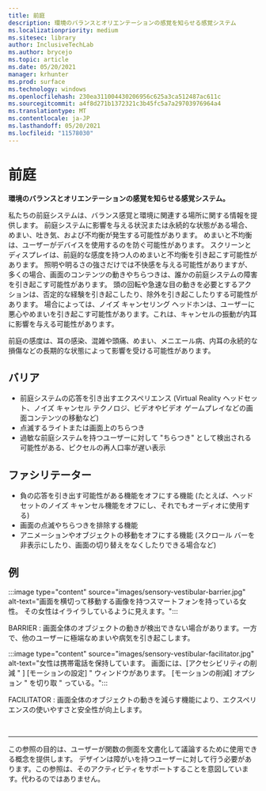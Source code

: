 ```yaml
---
title: 前庭
description: 環境のバランスとオリエンテーションの感覚を知らせる感覚システム
ms.localizationpriority: medium
ms.sitesec: library
author: InclusiveTechLab
ms.author: brycejo
ms.topic: article
ms.date: 05/20/2021
manager: krhunter
ms.prod: surface
ms.technology: windows
ms.openlocfilehash: 230ea311004430206956c625a3ca512487ac611c
ms.sourcegitcommit: a4f8d271b1372321c3b45fc5a7a29703976964a4
ms.translationtype: MT
ms.contentlocale: ja-JP
ms.lasthandoff: 05/20/2021
ms.locfileid: "11578030"
---
```

# <a name="vestibular"></a>前庭

**環境のバランスとオリエンテーションの感覚を知らせる感覚システム。**

私たちの前庭システムは、バランス感覚と環境に関連する場所に関する情報を提供します。 前庭システムに影響を与える状況または永続的な状態がある場合、めまい、吐き気、および不均衡が発生する可能性があります。 めまいと不均衡は、ユーザーがデバイスを使用するのを防ぐ可能性があります。 スクリーンとディスプレイは、前庭的な感度を持つ人のめまいと不均衡を引き起こす可能性があります。 照明や明るさの強さだけでは不快感を与える可能性がありますが、多くの場合、画面のコンテンツの動きやちらつきは、誰かの前庭システムの障害を引き起こす可能性があります。 頭の回転や急速な目の動きを必要とするアクションは、否定的な経験を引き起こしたり、除外を引き起こしたりする可能性があります。 場合によっては、ノイズ キャンセリング ヘッドホンは、ユーザーに悪心やめまいを引き起こす可能性があります。これは、キャンセルの振動が内耳に影響を与える可能性があります。

前庭の感度は、耳の感染、混雑や頭痛、めまい、メニエール病、内耳の永続的な損傷などの長期的な状態によって影響を受ける可能性があります。

## <a name="barriers"></a>バリア
* 前庭システムの応答を引き出すエクスペリエンス (Virtual Reality ヘッドセット、ノイズ キャンセル テクノロジ、ビデオやビデオ ゲームプレイなどの画面コンテンツの移動など)
* 点滅するライトまたは画面上のちらつき
* 過敏な前庭システムを持つユーザーに対して "ちらつき" として検出される可能性がある、ピクセルの再人口率が遅い表示

## <a name="facilitators"></a>ファシリテーター
* 負の応答を引き出す可能性がある機能をオフにする機能 (たとえば、ヘッドセットのノイズ キャンセル機能をオフにし、それでもオーディオに使用する)
* 画面の点滅やちらつきを排除する機能
* アニメーションやオブジェクトの移動をオフにする機能 (スクロール バーを非表示にしたり、画面の切り替えをなくしたりできる場合など)

## <a name="examples"></a>例

:::image type="content" source="images/sensory-vestibular-barrier.jpg" alt-text="画面を横切って移動する画像を持つスマートフォンを持っている女性。 その女性はイライラしているように見えます。":::

BARRIER : 画面全体のオブジェクトの動きが検出できない場合があります。一方で、他のユーザーに極端なめまいや病気を引き起こします。 

:::image type="content" source="images/sensory-vestibular-facilitator.jpg" alt-text="女性は携帯電話を保持しています。 画面には、[アクセシビリティの削減 &quot; ] [モーションの設定] &quot; ウィンドウがあります。 [モーションの削減] オプション &quot; を切り取 &quot; っている。":::

FACILITATOR : 画面全体のオブジェクトの動きを減らす機能により、エクスペリエンスの使いやすさと安全性が向上します。 

&nbsp;

[comment]: # (フッター ステートメント)
___
この参照の目的は、ユーザーが関数の側面を文書化して議論するために使用できる概念を提供します。 デザインは障がいを持つユーザーに対して行う必要があります。この参照は、そのアクティビティをサポートすることを意図しています。代わるのではありません。 